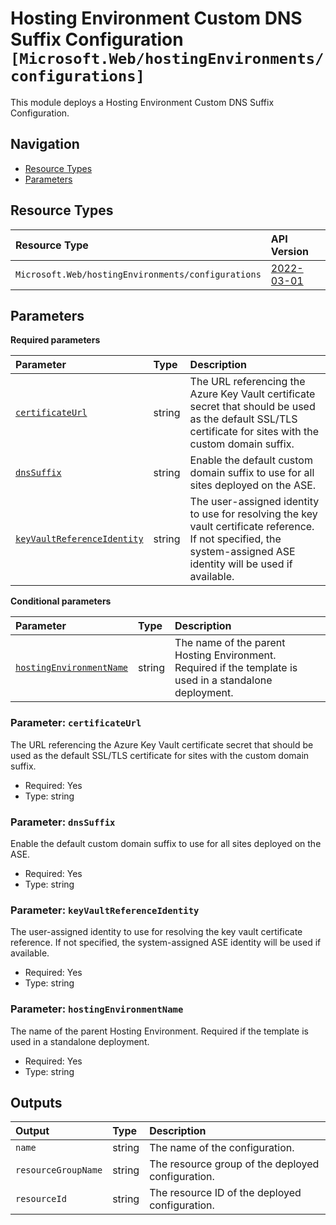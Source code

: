 # Hosting Environment Custom DNS Suffix Configuration `[Microsoft.Web/hostingEnvironments/configurations]`

This module deploys a Hosting Environment Custom DNS Suffix Configuration.

## Navigation

- [Resource Types](#Resource-Types)
- [Parameters](#Parameters)


## Resource Types

| Resource Type | API Version |
| :-- | :-- |
| `Microsoft.Web/hostingEnvironments/configurations` | [2022-03-01](https://learn.microsoft.com/en-us/azure/templates/Microsoft.Web/hostingEnvironments/configurations) |

## Parameters

**Required parameters**

| Parameter | Type | Description |
| :-- | :-- | :-- |
| [`certificateUrl`](#parameter-certificateurl) | string | The URL referencing the Azure Key Vault certificate secret that should be used as the default SSL/TLS certificate for sites with the custom domain suffix. |
| [`dnsSuffix`](#parameter-dnssuffix) | string | Enable the default custom domain suffix to use for all sites deployed on the ASE. |
| [`keyVaultReferenceIdentity`](#parameter-keyvaultreferenceidentity) | string | The user-assigned identity to use for resolving the key vault certificate reference. If not specified, the system-assigned ASE identity will be used if available. |

**Conditional parameters**

| Parameter | Type | Description |
| :-- | :-- | :-- |
| [`hostingEnvironmentName`](#parameter-hostingenvironmentname) | string | The name of the parent Hosting Environment. Required if the template is used in a standalone deployment. |

### Parameter: `certificateUrl`

The URL referencing the Azure Key Vault certificate secret that should be used as the default SSL/TLS certificate for sites with the custom domain suffix.

- Required: Yes
- Type: string

### Parameter: `dnsSuffix`

Enable the default custom domain suffix to use for all sites deployed on the ASE.

- Required: Yes
- Type: string

### Parameter: `keyVaultReferenceIdentity`

The user-assigned identity to use for resolving the key vault certificate reference. If not specified, the system-assigned ASE identity will be used if available.

- Required: Yes
- Type: string

### Parameter: `hostingEnvironmentName`

The name of the parent Hosting Environment. Required if the template is used in a standalone deployment.

- Required: Yes
- Type: string

## Outputs

| Output | Type | Description |
| :-- | :-- | :-- |
| `name` | string | The name of the configuration. |
| `resourceGroupName` | string | The resource group of the deployed configuration. |
| `resourceId` | string | The resource ID of the deployed configuration. |

